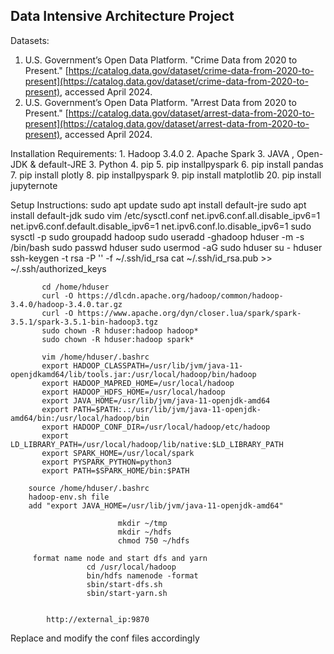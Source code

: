 ## Data Intensive Architecture Project

Datasets: 

1. U.S. Government’s Open Data Platform. "Crime Data from 2020 to Present." [https://catalog.data.gov/dataset/crime-data-from-2020-to-present](https://catalog.data.gov/dataset/crime-data-from-2020-to-present), accessed April 2024.
2. U.S. Government’s Open Data Platform. "Arrest Data from 2020 to Present." [https://catalog.data.gov/dataset/arrest-data-from-2020-to-present](https://catalog.data.gov/dataset/arrest-data-from-2020-to-present), accessed April 2024.

Installation Requirements:
       1. Hadoop 3.4.0
       2. Apache Spark
       3. JAVA , Open-JDK & default-JRE
       3. Python
       4. pip
       5. pip installpyspark
       6. pip install pandas
       7. pip install plotly
       8. pip installpyspark
       9. pip install matplotlib
       20. pip install jupyternote
 
Setup Instructions:
		  sudo apt update
		  sudo apt install default-jre
	 	  sudo apt install default-jdk
		  sudo vim /etc/sysctl.conf
          net.ipv6.conf.all.disable_ipv6=1
          net.ipv6.conf.default.disable_ipv6=1
          net.ipv6.conf.lo.disable_ipv6=1
          sudo sysctl -p
			sudo groupadd hadoop
			sudo useradd -ghadoop hduser -m -s /bin/bash
			sudo passwd hduser
			sudo usermod -aG sudo hduser
			su - hduser
			ssh-keygen -t rsa -P '' -f ~/.ssh/id_rsa
			cat ~/.ssh/id_rsa.pub >> ~/.ssh/authorized_keys
 
           cd /home/hduser
           curl -O https://dlcdn.apache.org/hadoop/common/hadoop-3.4.0/hadoop-3.4.0.tar.gz
           curl -O https://www.apache.org/dyn/closer.lua/spark/spark-3.5.1/spark-3.5.1-bin-hadoop3.tgz
		   sudo chown -R hduser:hadoop hadoop*
           sudo chown -R hduser:hadoop spark*
 
           vim /home/hduser/.bashrc 
           export HADOOP_CLASSPATH=/usr/lib/jvm/java-11-openjdkamd64/lib/tools.jar:/usr/local/hadoop/bin/hadoop
           export HADOOP_MAPRED_HOME=/usr/local/hadoop
           export HADOOP_HDFS_HOME=/usr/local/hadoop
           export JAVA_HOME=/usr/lib/jvm/java-11-openjdk-amd64
           export PATH=$PATH:.:/usr/lib/jvm/java-11-openjdk-amd64/bin:/usr/local/hadoop/bin
           export HADOOP_CONF_DIR=/usr/local/hadoop/etc/hadoop
           export LD_LIBRARY_PATH=/usr/local/hadoop/lib/native:$LD_LIBRARY_PATH
           export SPARK_HOME=/usr/local/spark
           export PYSPARK_PYTHON=python3
           export PATH=$SPARK_HOME/bin:$PATH
 
        source /home/hduser/.bashrc 
		hadoop-env.sh file
        add "export JAVA_HOME=/usr/lib/jvm/java-11-openjdk-amd64"  

                            mkdir ~/tmp
                            mkdir ~/hdfs
                            chmod 750 ~/hdfs
 
         format name node and start dfs and yarn 
                     cd /usr/local/hadoop
                     bin/hdfs namenode -format 
                     sbin/start-dfs.sh 
                     sbin/start-yarn.sh
 
 
            http://external_ip:9870
 
Replace and modify the conf files accordingly